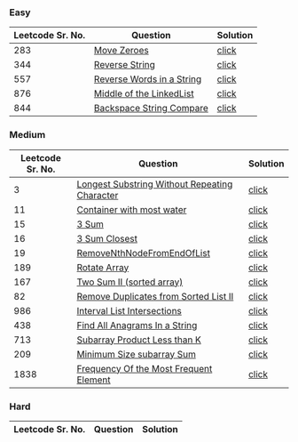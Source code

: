 ### Easy 
Leetcode Sr. No. | Question | Solution
-------------|------------- | -------------
283 | [Move Zeroes](https://leetcode.com/problems/move-zeroes/) | [click](./Solutions/MoveZeroes.java)
344 | [Reverse String](https://leetcode.com/problems/reverse-string/) | [click](./Solutions/ReverseString.java)
557 | [Reverse Words in a String](https://leetcode.com/problems/reverse-words-in-a-string-iii/) | [click](./Solutions/ReverseWordsInString.java)
876 | [Middle of the LinkedList](https://leetcode.com/problems/middle-of-the-linked-list/) | [click](./Solutions/MiddleOfTheLinkedList.java)
844 | [Backspace String Compare](https://leetcode.com/problems/backspace-string-compare/) | [click](./Solutions/BackSpaceStringCompare.java)

### Medium
Leetcode Sr. No. | Question | Solution
-------------|------------- | -------------
3 | [Longest Substring Without Repeating Character](https://leetcode.com/problems/longest-substring-without-repeating-characters/) | [click](./Solutions/LongestSubstringWithoutRepeatingCharacter.java)
11 | [Container with most water](https://leetcode.com/problems/container-with-most-water/) | [click](./Solutions/ContainerWithMostWater.java)
15 | [3 Sum](https://leetcode.com/problems/3sum/) | [click](./Solutions/3Sum.java)
16 | [3 Sum Closest](https://leetcode.com/problems/3sum-closest/) | [click](./Solutions/3SumClosest.java)
19 | [RemoveNthNodeFromEndOfList](https://leetcode.com/problems/remove-nth-node-from-end-of-list/) | [click](./Solutions/RemoveNthNodeFromEndOfList.java)
189 | [Rotate Array](https://leetcode.com/problems/rotate-array/) | [click](./Solutions/RotateArray.java)
167 | [Two Sum II (sorted array)](https://leetcode.com/problems/two-sum-ii-input-array-is-sorted/) | [click](./Solutions/TwoSumII.java)
82 | [Remove Duplicates from Sorted List II](https://leetcode.com/problems/remove-duplicates-from-sorted-list-ii/) | [click](./Solutions/RemoveDuplicatesFromSortedListII.java)
986 | [Interval List Intersections](https://leetcode.com/problems/interval-list-intersections/) | [click](./Solutions/IntervalListIntersections.java)
438 | [Find All Anagrams In a String](https://leetcode.com/problems/find-all-anagrams-in-a-string/) | [click](./Solutions/FindAllAnagramsInString.java)
713 | [Subarray Product Less than K](https://leetcode.com/problems/subarray-product-less-than-k/) | [click](./Solutions/SubarrayProductLessThanK.java)
209 | [Minimum Size subarray Sum](https://leetcode.com/problems/minimum-size-subarray-sum/) | [click](./Solutions/MinimumSizeSubarraySum.java)
1838 | [Frequency Of the Most Frequent Element](https://leetcode.com/problems/frequency-of-the-most-frequent-element/) | [click](./Solutions/FrequencyOfTheMostFrequentElement.java)

### Hard
Leetcode Sr. No. | Question | Solution
-------------|------------- | -------------